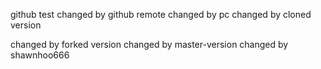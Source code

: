 github test
changed by github remote
changed by pc
changed by cloned version

changed by forked version
changed by master-version
changed by shawnhoo666
